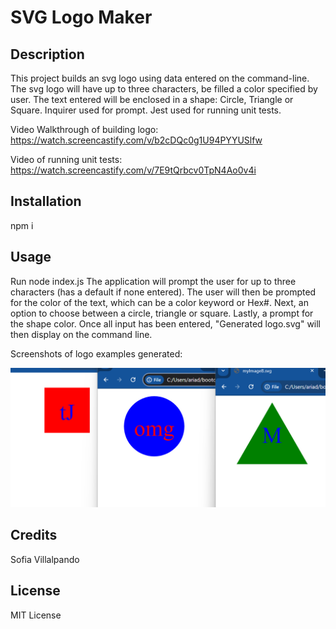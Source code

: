 # SVG Logo Maker

## Description

This project builds an svg logo using data entered on the command-line. The svg logo will have up to three characters, be filled a color specified by user. The text entered will be enclosed in a shape: Circle, Triangle or Square. Inquirer used for prompt. Jest used for running unit tests.

Video Walkthrough of building logo:
https://watch.screencastify.com/v/b2cDQc0g1U94PYYUSlfw

Video of running unit tests:
https://watch.screencastify.com/v/7E9tQrbcv0TpN4Ao0v4i

## Installation

npm i

## Usage

Run node index.js 
The application will prompt the user for up to three characters (has a default if none entered). The user will then be prompted for the color of the text, which can be a color keyword or Hex#. Next, an option to choose between a circle, triangle or square. Lastly, a prompt for the shape color. Once all input has been entered, "Generated logo.svg" will then display on the command line.

Screenshots of logo examples generated:

![Screenshot of svg logos](./examples/Examples.png)


## Credits

Sofia Villalpando

## License

MIT License
